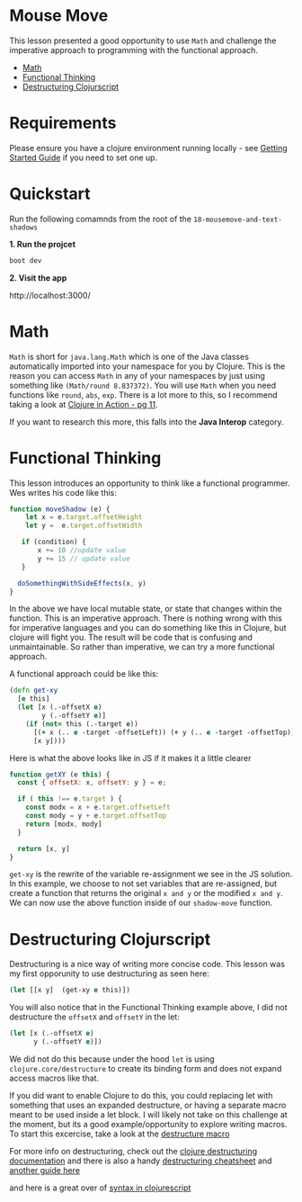 # Mouse Move

This lesson presented a good opportunity to use `Math` and challenge the imperative approach to programming with the functional approach.

* [Math](#math)
* [Functional Thinking](#functional-thinking)
* [Destructuring Clojurscript](#destructuring-javascript)


# Requirements

Please ensure you have a clojure environment running locally - see [Getting Started Guide](https://github.com/tkjone/clojurescript-30#getting-started) if you need to set one up.


# Quickstart

Run the following comamnds from the root of the `18-mousemove-and-text-shadows`

**1.  Run the projcet**

```bash
boot dev
```

**2.  Visit the app**

http://localhost:3000/


# Math

`Math` is short for `java.lang.Math` which is one of the Java classes automatically imported into your namespace for you by Clojure.  This is the reason you can access `Math` in any of your namespaces by just using something like `(Math/round 8.837372)`.  You will use `Math` when you need functions like `round`, `abs`, `exp`.  There is a lot more to this, so I recommend taking a look at [Clojure in Action - pg 11](https://www.manning.com/books/clojure-in-action-second-edition).

If you want to research this more, this falls into the **Java Interop** category.


# Functional Thinking

This lesson introduces an opportunity to think like a functional programmer.  Wes writes his code like this:

```javascript
function moveShadow (e) {
    let x = e.target.offsetHeight
    let y =  e.target.offsetWidth

   if (condition) {
       x += 10 //update value
       y += 15 // update value
   }

  doSomethingWithSideEffects(x, y)
}
```

In the above we have local mutable state, or state that changes within the function.  This is an imperative approach. There is nothing wrong with this for imperative languages and you can do something like this in Clojure, but clojure will fight you.  The result will be code that is confusing and unmaintainable.  So rather than imperative, we can try a more functional approach.

A functional approach could be like this:

```clojure
(defn get-xy
  [e this]
  (let [x (.-offsetX e)
        y (.-offsetY e)]
    (if (not= this (.-target e))
      [(+ x (.. e -target -offsetLeft)) (+ y (.. e -target -offsetTop))]
      [x y])))
```

Here is what the above looks like in JS if it makes it a little clearer

```javascript
function getXY (e this) {
  const { offsetX: x, offsetY: y } = e;

  if ( this !== e.target ) {
    const modx = x + e.target.offsetLeft
    const mody = y + e.target.offsetTop
    return [modx, mody]
  }

  return [x, y]
}
```

`get-xy` is the rewrite of the variable re-assignment we see in the JS solution.  In this example, we choose to not set variables that are re-assigned, but create a function that returns the original `x and y` or the modified `x and y`.  We can now use the above function inside of our `shadow-move` function.


# Destructuring Clojurscript

Destructuring is a nice way of writing more concise code.  This lesson was my first opporunity to use destructuring as seen here:

```clojure
(let [[x y]  (get-xy e this)])
```

You will also notice that in the Functional Thinking example above, I did not destructure the `offsetX` and `offsetY` in the let:

```clojure
(let [x (.-offsetX e)
      y (.-offsetY e)])
```

We did not do this because under the hood `let` is using `clojure.core/destructure` to create its binding form and does not expand access macros like that.

If you did want to enable Clojure to do this, you could replacing let with something that uses an expanded destructure, or having a separate macro meant to be used inside a let block.  I will likely not take on this challenge at the moment, but its a good example/opportunity to explore writing macros.  To start this excercise, take a look at the [destructure macro]((https://github.com/clojure/clojure/blob/master/src/clj/clojure/core.clj#L4355))

For more info on destructuring, check out the [clojure destructuring documentation](https://clojure.org/guides/destructuring) and there is also a handy [destructuring cheatsheet](https://gist.github.com/john2x/e1dca953548bfdfb9844) and [another guide here](http://blog.brunobonacci.com/2014/11/16/clojure-complete-guide-to-destructuring/)

and here is a great over of [syntax in clojurescript](https://cljs.github.io/api/syntax/)
